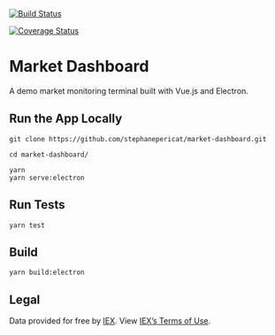 [![Build Status](https://travis-ci.org/stephanepericat/market-dashboard.svg?branch=master)](https://travis-ci.org/stephanepericat/market-dashboard)

[![Coverage Status](https://coveralls.io/repos/github/stephanepericat/market-dashboard/badge.svg?branch=coverage)](https://coveralls.io/github/stephanepericat/market-dashboard?branch=coverage)

# Market Dashboard

A demo market monitoring terminal built with Vue.js and Electron.

## Run the App Locally

```shell
git clone https://github.com/stephanepericat/market-dashboard.git

cd market-dashboard/

yarn
yarn serve:electron
```

## Run Tests

```shell
yarn test
```

## Build

```shell
yarn build:electron
```

## Legal

Data provided for free by [IEX](https://iextrading.com/developer). View [IEX’s Terms of Use](https://iextrading.com/api-exhibit-a/).
